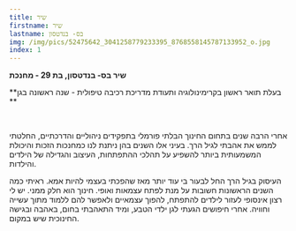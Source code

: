 ```yaml
---
title: שיר
firstname: שיר
lastname: בס- בנדטסון
img: /img/pics/52475642_3041258779233395_8768558145787133952_o.jpg
index: 1
---
```

**שיר בס- בנדטסון, בת 29 - מחנכת**

**בעלת תואר ראשון בקרימינולוגיה ותעודת מדריכת רכיבה טיפולית - שנה ראשונה בגן **

**<br>**

אחרי הרבה שנים בתחום החינוך הבלתי פורמלי בתפקידים ניהוליים והדרכתיים, החלטתי לממש את אהבתי לגיל הרך. בעיני אלו השנים בהן ניתנת לנו כמחנכות הזכות והיכולת המשמעותית ביותר להשפיע על תהלכי ההתפתחות, העיצוב והגדילה של הילדים והילדות. 

העיסוק בגיל הרך החל לבעור בי עוד יותר מאז שהפכתי בעצמי להיות אמא. ראיתי כמה השנים הראשונות חשובות על מנת לפתח עצמאות ואופי. חינוך הוא חלק ממני. יש לי רצון אינסופי לעזור לילדים להתפתח, להפוך עצמאיים ולאפשר להם ללמוד מתוך עשייה וחוויה. אחרי חיפושים הגעתי לגן ילדי הטבע, ומיד התאהבתי בחום, באהבה ובגישה החינוכית שיש במקום.
